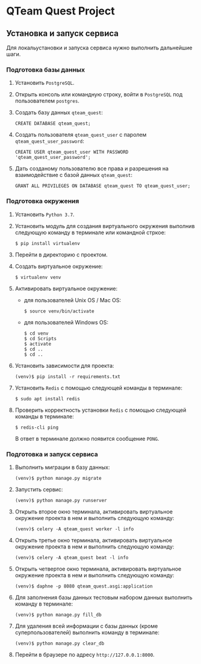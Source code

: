 # QTeam Quest Project

## Установка и запуск сервиса

Для локальустановки и запуска сервиса нужно выполнить дальнейшие шаги.

### Подготовка базы данных

1. Установить ```PostgreSQL```.

2. Открыть консоль или командную строку, войти в ```PostgreSQL``` под пользователем ```postgres```.

3. Создать базу данных ```qteam_quest```:

    ```
    CREATE DATABASE qteam_quest;
    ```

4. Создать пользователя ```qteam_quest_user``` с паролем ```qteam_quest_user_password```:

    ```
    CREATE USER qteam_quest_user WITH PASSWORD 'qteam_quest_user_password';
    ```

5. Дать созданому пользователю все права и разрешения на взаимодействие с базой данных ```qteam_quest```:

    ```
    GRANT ALL PRIVILEGES ON DATABASE qteam_quest TO qteam_quest_user;
    ```

### Подготовка окружения

1. Установить ```Python 3.7```.

2. Установить модуль для создания виртуального окружения выполнив следующую команду в терминале или командной стркое:

    ```
    $ pip install virtualenv
    ```

3. Перейти в директорию с проектом.

4. Создать виртуальное окружение:

    ```
    $ virtualenv venv
    ```

5. Активировать виртуальное окружение:

    - для пользователей Unix OS / Mac OS:

        ```
        $ source venv/bin/activate
        ```

    - для пользователей Windows OS:

        ```
        $ cd venv
        $ cd Scripts
        $ activate
        $ cd ..
        $ cd ..
        ```

6. Установить зависимости для проекта:

    ```
    (venv)$ pip install -r requirements.txt
    ```

7. Установить ```Redis``` с помощью следующей команды в терминале:

    ```
    $ sudo apt install redis
    ```

8. Проверить корректность установки ```Redis``` с помощью следующей команды в терминале:

    ```
   $ redis-cli ping
    ```

   В ответ в терминале должно появится сообщение ```PONG```.

### Подготовка и запуск сервиса

1. Выполнить миграции в базу данных:

    ```
    (venv)$ python manage.py migrate
    ```

2. Запустить сервис:

    ```
    (venv)$ python manage.py runserver
    ```

3. Открыть второе окно терминала, активировать виртуальное окружение проекта в нем и выполнить следующую команду:

    ```
   (venv)$ celery -A qteam_quest worker -l info
   ```

4. Открыть третье окно терминала, активировать виртуальное окружение проекта в нем и выполнить следующую команду:

    ```
   (venv)$ celery -A qteam_quest beat -l info
    ``` 

5. Открыть четвертое окно терминала, активировать виртуальное окружение проекта в нем и выполнить следующую команду:

    ```
   (venv)$ daphne -p 8080 qteam_quest.asgi:application
    ``` 

6. Для заполнения базы данных тестовым набором данных выполнить команду в терминале:

    ```
    (venv)$ python manage.py fill_db
    ```

7. Для удаления всей информации с базы данных (кроме суперпользователей) выполнить команду в терминале:

    ```
    (venv)$ python manage.py clear_db
    ```

8. Перейти в браузере по адресу ```http://127.0.0.1:8000```.
